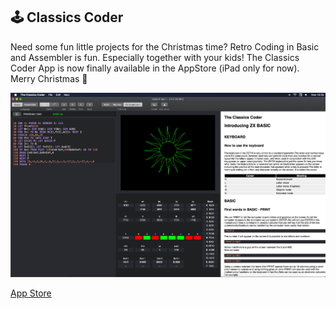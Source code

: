 ## 🕹️ Classics Coder

Need some fun little projects for the Christmas time? Retro Coding in Basic and Assembler is fun. Especially together with your kids! The Classics Coder App is now finally available in the AppStore (iPad only for now). Merry Christmas 🎄

![Classics Coder](images/classics-coder-screen2.png)

[App Store](https://apps.apple.com/us/app/classics-coder/id1532192527)